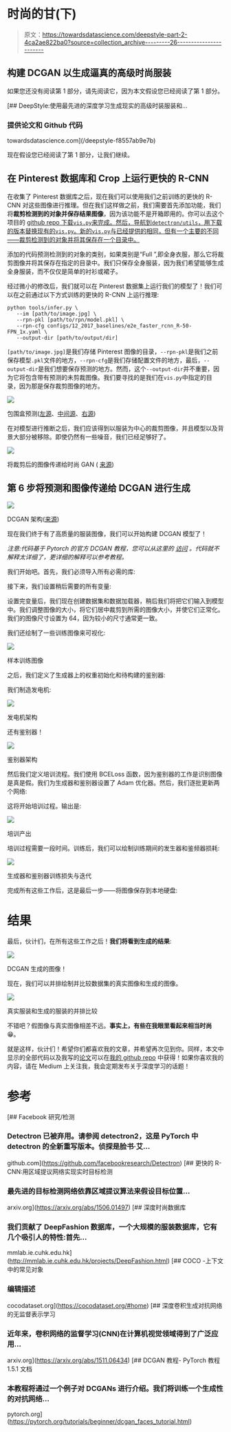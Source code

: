 # 时尚的甘(下)

> 原文：<https://towardsdatascience.com/deepstyle-part-2-4ca2ae822ba0?source=collection_archive---------26----------------------->

## 构建 DCGAN 以生成逼真的高级时尚服装

如果您还没有阅读第 1 部分，请先阅读它，因为本文假设您已经阅读了第 1 部分。

[](/deepstyle-f8557ab9e7b) [## DeepStyle:使用最先进的深度学习生成现实的高级时装服装和…

### 提供论文和 Github 代码

towardsdatascience.com](/deepstyle-f8557ab9e7b) 

现在假设您已经阅读了第 1 部分，让我们继续。

## 在 Pinterest 数据库和 Crop 上运行更快的 R-CNN

在收集了 Pinterest 数据库之后，现在我们可以使用我们之前训练的更快的 R-CNN 对这些图像进行推理。但在我们这样做之前，我们需要首先添加功能，我们将**裁剪检测到的对象并保存结果图像**，因为该功能不是开箱即用的。你可以去这个项目的 [github repo 下载`vis.py`来完成。然后，导航到`detectron/utils`，用下载的版本替换现有的`vis.py`。新的`vis.py`与已经提供的相同，但有一个主要的不同——裁剪检测到的对象并将其保存在一个目录中。](https://github.com/itsuncheng/DeepStyle)

添加的代码预测检测到的对象的类别，如果类别是“Full ”,即全身衣服，那么它将裁剪图像并将其保存在指定的目录中。我们只保存全身服装，因为我们希望能够生成全身服装，而不仅仅是简单的衬衫或裙子。

经过微小的修改后，我们就可以在 Pinterest 数据集上运行我们的模型了！我们可以在之前通过以下方式训练的更快的 R-CNN 上运行推理:

```
python tools/infer.py \
   --im [path/to/image.jpg] \
   --rpn-pkl [path/to/rpn/model.pkl] \
   --rpn-cfg configs/12_2017_baselines/e2e_faster_rcnn_R-50-FPN_1x.yaml \
   --output-dir [path/to/output/dir]
```

`[path/to/image.jpg]`是我们存储 Pinterest 图像的目录，`--rpn-pkl`是我们之前保存模型`.pkl`文件的地方，`--rpn-cfg`是我们存储配置文件的地方，最后，`--output-dir`是我们想要保存预测的地方。然而，这个`--output-dir`并不重要，因为它将包含带有预测的未剪裁图像。我们要寻找的是我们在`vis.py`中指定的目录，因为那是保存裁剪图像的地方。

![](img/05eec5cebac124d70d62d17d96ed5004.png)

包围盒预测([左源](https://pixabay.com/photos/fashion-show-fashion-catwalk-model-1746596/)、[中间源](https://pixabay.com/photos/fashion-show-fashion-catwalk-model-1746610/)、[右源](https://pixabay.com/photos/fashion-show-fashion-catwalk-model-1746592/))

在对模型进行推断之后，我们应该得到以服装为中心的裁剪图像，并且模型以及背景大部分被移除。即使仍然有一些噪音，我们已经足够好了。

![](img/3691815a42148ab2dc7a70ee21b50ae6.png)

将裁剪后的图像传递给时尚 GAN ( [来源](https://pixabay.com/photos/fashion-show-fashion-catwalk-model-1746610/))

## 第 6 步将预测和图像传递给 DCGAN 进行生成

![](img/3941c9fd58c007f61cd6056bee21becb.png)

DCGAN 架构([来源](https://pytorch.org/tutorials/beginner/dcgan_faces_tutorial.html))

现在我们终于有了高质量的服装图像，我们可以开始构建 DCGAN 模型了！

*注意:代码基于 Pytorch 的官方 DCGAN 教程，您可以从这里的* [*访问*](https://pytorch.org/tutorials/beginner/dcgan_faces_tutorial.html) *。代码就不解释太详细了，更详细的解释可以参考教程。*

我们开始吧。首先，我们必须导入所有必需的库:

接下来，我们设置稍后需要的所有变量:

设置完变量后，我们现在创建数据集和数据加载器，稍后我们将把它们输入到模型中。我们调整图像的大小，将它们居中裁剪到所需的图像大小，并使它们正常化。我们的图像尺寸设置为 64，因为较小的尺寸通常更一致。

我们还绘制了一些训练图像来可视化:

![](img/6c25801a784091a56bf84ad8aed246ec.png)

样本训练图像

之后，我们定义了生成器上的权重初始化和待构建的鉴别器:

我们制造发电机:

![](img/f79e5090d42e3c42ded1f13b97ef1757.png)

发电机架构

还有鉴别器！

![](img/0de3f1f33e73faadbe2e106965b606ec.png)

鉴别器架构

然后我们定义培训流程。我们使用 BCELoss 函数，因为鉴别器的工作是识别图像是真是假。我们为生成器和鉴别器设置了 Adam 优化器。然后，我们逐批更新两个网络:

这将开始培训过程。输出是:

![](img/a352f8c0c5a5fbced7a5f8b12f7acd7e.png)

培训产出

培训过程需要一段时间。训练后，我们可以绘制训练期间的发生器和鉴频器损耗:

![](img/056669155bc1c68d584b00f1d77d35ae.png)

生成器和鉴别器训练损失与迭代

完成所有这些工作后，这是最后一步——将图像保存到本地硬盘:

# 结果

最后，伙计们，在所有这些工作之后！**我们将看到生成的结果**:

![](img/f509b23215c375b72ac60121c021f7c1.png)

DCGAN 生成的图像！

现在，我们可以并排绘制并比较数据集的真实图像和生成的图像。

![](img/be6ac6f842d3788cd687e5a307ecec3c.png)

真实服装和生成的服装的并排比较

不错吧？假图像与真实图像相差不远。**事实上，有些在我眼里看起来相当时尚**😁。

就是这样，伙计们！希望你们都喜欢我的文章，并希望再次见到你。同样，本文中显示的全部代码以及我写的[论文](https://github.com/itsuncheng/DeepStyle/blob/master/full_paper.pdf)可以在[我的 github repo](https://github.com/itsuncheng/DeepStyle) 中获得！如果你喜欢我的内容，请在 Medium 上关注我，我会定期发布关于深度学习的话题！

# 参考

[](https://github.com/facebookresearch/Detectron) [## Facebook 研究/检测

### Detectron 已被弃用。请参阅 detectron2，这是 PyTorch 中 detectron 的全新重写版本。侦探是脸书·艾…

github.com](https://github.com/facebookresearch/Detectron)  [## 更快的 R-CNN:用区域提议网络实现实时目标检测

### 最先进的目标检测网络依靠区域提议算法来假设目标位置…

arxiv.org](https://arxiv.org/abs/1506.01497) [](http://mmlab.ie.cuhk.edu.hk/projects/DeepFashion.html) [## 深度时尚数据库

### 我们贡献了 DeepFashion 数据库，一个大规模的服装数据库，它有几个吸引人的特性:首先…

mmlab.ie.cuhk.edu.hk](http://mmlab.ie.cuhk.edu.hk/projects/DeepFashion.html) [](https://cocodataset.org/#home) [## COCO -上下文中的常见对象

### 编辑描述

cocodataset.org](https://cocodataset.org/#home)  [## 深度卷积生成对抗网络的无监督表示学习

### 近年来，卷积网络的监督学习(CNN)在计算机视觉领域得到了广泛应用…

arxiv.org](https://arxiv.org/abs/1511.06434)  [## DCGAN 教程- PyTorch 教程 1.5.1 文档

### 本教程将通过一个例子对 DCGANs 进行介绍。我们将训练一个生成性的对抗网络…

pytorch.org](https://pytorch.org/tutorials/beginner/dcgan_faces_tutorial.html)